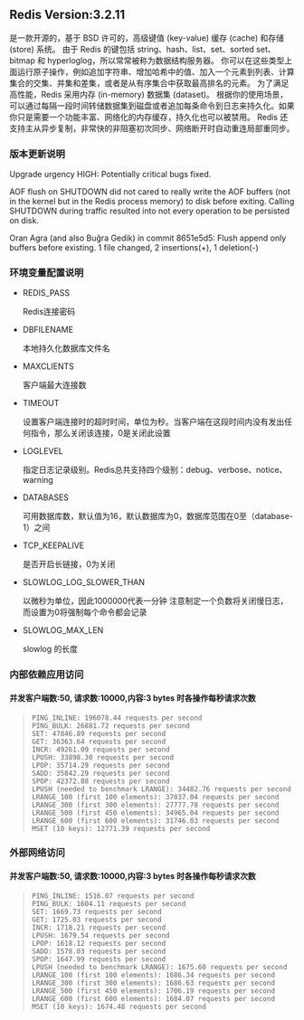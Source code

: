 

## Redis Version:3.2.11 
是一款开源的，基于 BSD 许可的，高级键值 (key-value) 缓存 (cache) 和存储 (store) 系统。
由于 Redis 的键包括 string、hash、list、set、sorted set、bitmap 和 hyperloglog，所以常常被称为数据结构服务器。
你可以在这些类型上面运行原子操作，例如追加字符串、增加哈希中的值、加入一个元素到列表、计算集合的交集、并集和差集，或者是从有序集合中获取最高排名的元素。
为了满足高性能，Redis 采用内存 (in-memory) 数据集 (dataset)。
根据你的使用场景，可以通过每隔一段时间转储数据集到磁盘或者追加每条命令到日志来持久化。如果你只是需要一个功能丰富、网络化的内存缓存，持久化也可以被禁用。
Redis 还支持主从异步复制，非常快的非阻塞初次同步、网络断开时自动重连局部重同步。

### 版本更新说明
Upgrade urgency HIGH: Potentially critical bugs fixed.

AOF flush on SHUTDOWN did not cared to really write the AOF buffers
(not in the kernel but in the Redis process memory) to disk before exiting.
Calling SHUTDOWN during traffic resulted into not every operation to be
persisted on disk.

Oran Agra (and also Buğra Gedik) in commit 8651e5d5:
 Flush append only buffers before existing.
 1 file changed, 2 insertions(+), 1 deletion(-)

### 环境变量配置说明

* REDIS_PASS

  Redis连接密码

* DBFILENAME    

  本地持久化数据库文件名

* MAXCLIENTS

  客户端最大连接数

* TIMEOUT    

  设置客户端连接时的超时时间，单位为秒。当客户端在这段时间内没有发出任何指令，那么关闭该连接，0是关闭此设置

* LOGLEVEL

  指定日志记录级别。Redis总共支持四个级别：debug、verbose、notice、warning

* DATABASES

  可用数据库数，默认值为16，默认数据库为0，数据库范围在0至（database-1）之间

* TCP_KEEPALIVE

  是否开启长链接，0为关闭

* SLOWLOG_LOG_SLOWER_THAN

  以微秒为单位，因此1000000代表一分钟 注意制定一个负数将关闭慢日志，而设置为0将强制每个命令都会记录

* SLOWLOG_MAX_LEN

  slowlog 的长度

  

### 内部依赖应用访问 

#### 并发客户端数:50, 请求数:10000,内容:3 bytes 时各操作每秒请求次数 

> ```
> PING_INLINE: 196078.44 requests per second
> PING_BULK: 26881.72 requests per second
> SET: 47846.89 requests per second
> GET: 36363.64 requests per second
> INCR: 49261.09 requests per second
> LPUSH: 33898.30 requests per second
> LPOP: 35714.29 requests per second
> SADD: 35842.29 requests per second
> SPOP: 42372.88 requests per second
> LPUSH (needed to benchmark LRANGE): 34482.76 requests per second
> LRANGE_100 (first 100 elements): 37037.04 requests per second
> LRANGE_300 (first 300 elements): 27777.78 requests per second
> LRANGE_500 (first 450 elements): 34965.04 requests per second
> LRANGE_600 (first 600 elements): 31746.03 requests per second
> MSET (10 keys): 12771.39 requests per second
> ```

### 外部网络访问

#### 并发客户端数:50, 请求数:10000,内容:3 bytes 时各操作每秒请求次数

> ```
> PING_INLINE: 1516.07 requests per second
> PING_BULK: 1604.11 requests per second
> SET: 1669.73 requests per second
> GET: 1725.03 requests per second
> INCR: 1718.21 requests per second
> LPUSH: 1679.54 requests per second
> LPOP: 1618.12 requests per second
> SADD: 1578.03 requests per second
> SPOP: 1647.99 requests per second
> LPUSH (needed to benchmark LRANGE): 1675.60 requests per second
> LRANGE_100 (first 100 elements): 1686.34 requests per second
> LRANGE_300 (first 300 elements): 1686.63 requests per second
> LRANGE_500 (first 450 elements): 1706.19 requests per second
> LRANGE_600 (first 600 elements): 1684.07 requests per second
> MSET (10 keys): 1674.48 requests per second
> 
